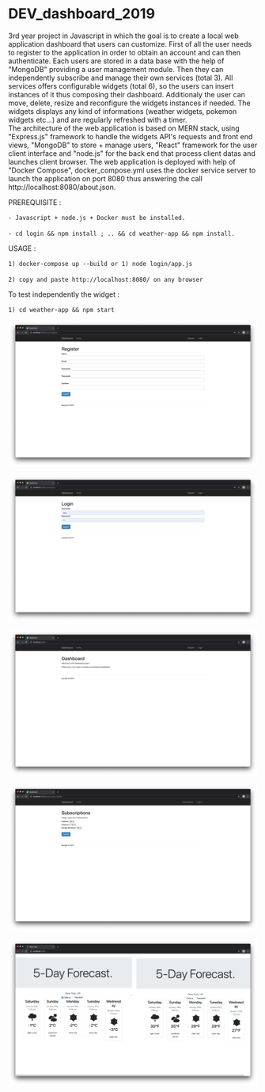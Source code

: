 # DEV_dashboard_2019
3rd year project in Javascript in which the goal is to create a local web application dashboard that users can customize.
First of all the user needs to register to the application in order to obtain an account and can then authenticate.
Each users are stored in a data base with the help of "MongoDB" providing a user management module. Then they can independently subscribe and manage their own services (total 3). All services offers configurable widgets (total 6), so the users can insert instances of it thus composing their dashboard. Additionaly the user can move, delete, resize and reconfigure the widgets instances if needed. The widgets displays any kind of informations (weather widgets, pokemon widgets etc...) and are regularly refreshed with a timer.  
The architecture of the web application is based on MERN stack, using "Express.js" framework to handle the widgets API's requests and front end views, "MongoDB" to store + manage users, "React" framework for the user client interface and "node.js" for the back end that process client datas and launches client browser.
The web application is deployed with help of "Docker Compose", docker_compose.yml uses the docker service server to launch the application on port 8080 thus answering the call http://localhost:8080/about.json.

PREREQUISITE :

    - Javascript + node.js + Docker must be installed.
    
    - cd login && npm install ; .. && cd weather-app && npm install.

USAGE :

    1) docker-compose up --build or 1) node login/app.js
    
    2) copy and paste http://localhost:8080/ on any browser
    
To test independently the widget : 

    1) cd weather-app && npm start
    
    
![Image description](pic/register.png)

![Image description](pic/login.png)

![Image description](pic/home.png)

![Image description](pic/subscriptions.png)

![Image description](pic/widget.png)
